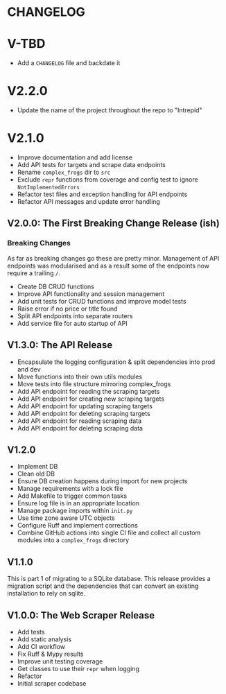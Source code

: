 # CHANGELOG

# V-TBD
- Add a `CHANGELOG` file and backdate it

# V2.2.0
- Update the name of the project throughout the repo to "Intrepid"

# V2.1.0
- Improve documentation and add license
- Add API tests for targets and scrape data endpoints
- Rename `complex_frogs` dir to `src`
- Exclude `repr` functions from coverage and config test to ignore `NotImplementedErrors`
- Refactor test files and exception handling for API endpoints
- Refactor API messages and update error handling

## V2.0.0: The First Breaking Change Release (ish)
### Breaking Changes
As far as breaking changes go these are pretty minor. Management of API endpoints was modularised and as a result some of the endpoints now require a trailing `/`.

- Create DB CRUD functions
- Improve API functionality and session management
- Add unit tests for CRUD functions and improve model tests
- Raise error if no price or title found
- Split API endpoints into separate routers
- Add service file for auto startup of API

## V1.3.0: The API Release
- Encapsulate the logging configuration & split dependencies into prod and dev
- Move functions into their own utils modules
- Move tests into file structure mirroring complex_frogs
- Add API endpoint for reading the scraping targets
- Add API endpoint for creating new scraping targets
- Add API endpoint for updating scraping targets
- Add API endpoint for deleting scraping targets
- Add API endpoint for reading scraping data
- Add API endpoint for deleting scraping data

## V1.2.0
- Implement DB
- Clean old DB
- Ensure DB creation happens during import for new projects
- Manage requirements with a lock file
- Add Makefile to trigger common tasks
- Ensure log file is in an appropriate location
- Manage package imports within `init.py`
- Use time zone aware UTC objects
- Configure Ruff and implement corrections
- Combine GitHub actions into single CI file and collect all custom modules into a `complex_frogs` directory

## V1.1.0
This is part 1 of migrating to a SQLite database. This release provides a migration script and the dependencies that can convert an existing installation to rely on sqlite.

## V1.0.0: The Web Scraper Release
- Add tests
- Add static analysis
- Add CI workflow
- Fix Ruff & Mypy results
- Improve unit testing coverage
- Get classes to use their `repr` when logging
- Refactor
- Initial scraper codebase
